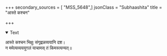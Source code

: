 +++
secondary_sources = [ "MSS_5648",]
jsonClass = "Subhaashita"
title = "आस्ते कश्चन"

+++

<details open><summary>Text</summary>

आस्ते कश्चन भिक्षुः संगृह्णन्नव्ययानि दश।  
न ममेत्यव्यययुगलं याचामस् तं किमस्त्यन्यत्॥
</details>
